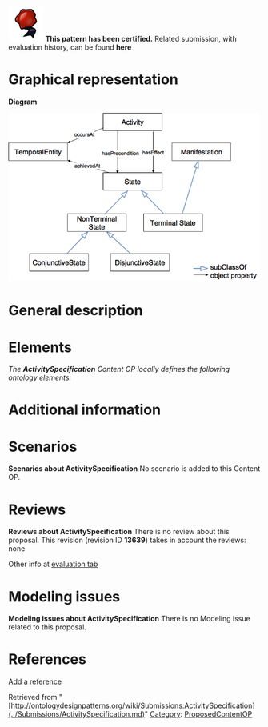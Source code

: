 [![](../images/thumb/b/b5/Certified.png/70px-Certified.png)](../Image/Certified.png.md "Certified.png") __This pattern has been certified.__
Related submission, with evaluation history, can be found __here__





#  Graphical representation


__Diagram__




[![Image:Activityspec op.png](../images/2/21/Activityspec_op.png)](../Image/Activityspec_op.png.md "Image:Activityspec op.png")




#  General description


  




#  Elements


_The __ActivitySpecification__ Content OP locally defines the following ontology elements:_



#  Additional information


#  Scenarios



__Scenarios about ActivitySpecification__
No scenario is added to this Content OP.




#  Reviews



__Reviews about ActivitySpecification__
There is no review about this proposal.
This revision (revision ID __13639__) takes in account the reviews: none


Other info at [evaluation tab](http://ontologydesignpatterns.org/wiki/index.php?title=Submissions:ActivitySpecification&action=evaluation "http://ontologydesignpatterns.org/wiki/index.php?title=Submissions:ActivitySpecification&action=evaluation")




  




#  Modeling issues



__Modeling issues about ActivitySpecification__
There is no Modeling issue related to this proposal.




  




#  References


[Add a reference](index.php@title=Odp%253AAdd_reference&subject=../Submissions/ActivitySpecification.md "http://ontologydesignpatterns.org/wiki/index.php?title=Odp:Add_reference&subject=Submissions%3AActivitySpecification")


  






Retrieved from "[http://ontologydesignpatterns.org/wiki/Submissions:ActivitySpecification](../Submissions/ActivitySpecification.md)"
 [Category](http://ontologydesignpatterns.org/wiki/Special:Categories "Special:Categories"): [ProposedContentOP](../Category/ProposedContentOP.md "Category:ProposedContentOP")